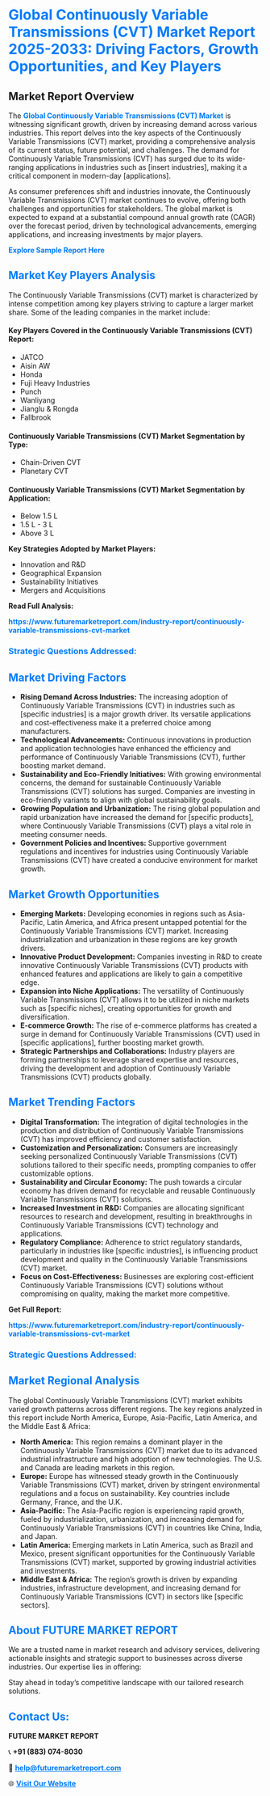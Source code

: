 <h1 style="color: #007BFF;">Global Continuously Variable Transmissions (CVT) Market Report 2025-2033: Driving Factors, Growth Opportunities, and Key Players</h1>

<section id="overview">
<h2>Market Report Overview</h2>
<p>The <a href="https://www.futuremarketreport.com/industry-report/continuously-variable-transmissions-cvt-market" style="color: #007BFF; text-decoration: none;"><strong>Global Continuously Variable Transmissions (CVT) Market</strong></a> is witnessing significant growth, driven by increasing demand across various industries. This report delves into the key aspects of the Continuously Variable Transmissions (CVT) market, providing a comprehensive analysis of its current status, future potential, and challenges. The demand for Continuously Variable Transmissions (CVT) has surged due to its wide-ranging applications in industries such as [insert industries], making it a critical component in modern-day [applications].</p>
<p>As consumer preferences shift and industries innovate, the Continuously Variable Transmissions (CVT) market continues to evolve, offering both challenges and opportunities for stakeholders. The global market is expected to expand at a substantial compound annual growth rate (CAGR) over the forecast period, driven by technological advancements, emerging applications, and increasing investments by major players.</p>
</section>

<section id="overview">
<p><a href="https://www.futuremarketreport.com/request-sample/reportId=86102" style="color: #007BFF; text-decoration: none;"><strong>Explore Sample Report Here</strong></a></p>
</section>

<section id="key-players">
<h2 style="color: #007BFF;">Market Key Players Analysis</h2>
<p>The Continuously Variable Transmissions (CVT) market is characterized by intense competition among key players striving to capture a larger market share. Some of the leading companies in the market include:</p>
<h4>Key Players Covered in the Continuously Variable Transmissions (CVT) Report:</h4>
<ul><li>JATCO</li><li>Aisin AW</li><li>Honda</li><li>Fuji Heavy Industries</li><li>Punch</li><li>Wanliyang</li><li>Jianglu &amp; Rongda</li><li>Fallbrook</li></ul>
<h4>Continuously Variable Transmissions (CVT) Market Segmentation by Type:</h4>
<ul><li>Chain-Driven CVT</li><li>Planetary CVT</li></ul>

<h4>Continuously Variable Transmissions (CVT) Market Segmentation by Application:</h4>
<ul><li>Below 1.5 L</li><li>1.5 L - 3 L</li><li>Above 3 L</li></ul>
<p><strong>Key Strategies Adopted by Market Players:</strong></p>
<ul>
<li>Innovation and R&D</li>
<li>Geographical Expansion</li>
<li>Sustainability Initiatives</li>
<li>Mergers and Acquisitions</li>
</ul>
</section>

<section>
<p><strong>Read Full Analysis: </strong></p><a href="https://www.futuremarketreport.com/industry-report/continuously-variable-transmissions-cvt-market" style="color: #007BFF; text-decoration: none;"><strong>https://www.futuremarketreport.com/industry-report/continuously-variable-transmissions-cvt-market</strong></a>
<h3 style="color: #007BFF;">Strategic Questions Addressed:</h3>
</section>

<section id="driving-factors">
<h2 style="color: #007BFF;">Market Driving Factors</h2>
<ul>
<li><strong>Rising Demand Across Industries:</strong> The increasing adoption of Continuously Variable Transmissions (CVT) in industries such as [specific industries] is a major growth driver. Its versatile applications and cost-effectiveness make it a preferred choice among manufacturers.</li>
<li><strong>Technological Advancements:</strong> Continuous innovations in production and application technologies have enhanced the efficiency and performance of Continuously Variable Transmissions (CVT), further boosting market demand.</li>
<li><strong>Sustainability and Eco-Friendly Initiatives:</strong> With growing environmental concerns, the demand for sustainable Continuously Variable Transmissions (CVT) solutions has surged. Companies are investing in eco-friendly variants to align with global sustainability goals.</li>
<li><strong>Growing Population and Urbanization:</strong> The rising global population and rapid urbanization have increased the demand for [specific products], where Continuously Variable Transmissions (CVT) plays a vital role in meeting consumer needs.</li>
<li><strong>Government Policies and Incentives:</strong> Supportive government regulations and incentives for industries using Continuously Variable Transmissions (CVT) have created a conducive environment for market growth.</li>
</ul>
</section>

<section id="growth-opportunities">
<h2 style="color: #007BFF;">Market Growth Opportunities</h2>
<ul>
<li><strong>Emerging Markets:</strong> Developing economies in regions such as Asia-Pacific, Latin America, and Africa present untapped potential for the Continuously Variable Transmissions (CVT) market. Increasing industrialization and urbanization in these regions are key growth drivers.</li>
<li><strong>Innovative Product Development:</strong> Companies investing in R&D to create innovative Continuously Variable Transmissions (CVT) products with enhanced features and applications are likely to gain a competitive edge.</li>
<li><strong>Expansion into Niche Applications:</strong> The versatility of Continuously Variable Transmissions (CVT) allows it to be utilized in niche markets such as [specific niches], creating opportunities for growth and diversification.</li>
<li><strong>E-commerce Growth:</strong> The rise of e-commerce platforms has created a surge in demand for Continuously Variable Transmissions (CVT) used in [specific applications], further boosting market growth.</li>
<li><strong>Strategic Partnerships and Collaborations:</strong> Industry players are forming partnerships to leverage shared expertise and resources, driving the development and adoption of Continuously Variable Transmissions (CVT) products globally.</li>
</ul>
</section>

<section id="trending-factors">
<h2 style="color: #007BFF;">Market Trending Factors</h2>
<ul>
<li><strong>Digital Transformation:</strong> The integration of digital technologies in the production and distribution of Continuously Variable Transmissions (CVT) has improved efficiency and customer satisfaction.</li>
<li><strong>Customization and Personalization:</strong> Consumers are increasingly seeking personalized Continuously Variable Transmissions (CVT) solutions tailored to their specific needs, prompting companies to offer customizable options.</li>
<li><strong>Sustainability and Circular Economy:</strong> The push towards a circular economy has driven demand for recyclable and reusable Continuously Variable Transmissions (CVT) solutions.</li>
<li><strong>Increased Investment in R&D:</strong> Companies are allocating significant resources to research and development, resulting in breakthroughs in Continuously Variable Transmissions (CVT) technology and applications.</li>
<li><strong>Regulatory Compliance:</strong> Adherence to strict regulatory standards, particularly in industries like [specific industries], is influencing product development and quality in the Continuously Variable Transmissions (CVT) market.</li>
<li><strong>Focus on Cost-Effectiveness:</strong> Businesses are exploring cost-efficient Continuously Variable Transmissions (CVT) solutions without compromising on quality, making the market more competitive.</li>
</ul>
</section>

<section>
<p><strong>Get Full Report: </strong></p><a href="https://www.futuremarketreport.com/industry-report/continuously-variable-transmissions-cvt-market" style="color: #007BFF; text-decoration: none;"><strong>https://www.futuremarketreport.com/industry-report/continuously-variable-transmissions-cvt-market</strong></a>
<h3 style="color: #007BFF;">Strategic Questions Addressed:</h3>
</section>


<section id="regional-analysis">
<h2 style="color: #007BFF;">Market Regional Analysis</h2>
<p>The global Continuously Variable Transmissions (CVT) market exhibits varied growth patterns across different regions. The key regions analyzed in this report include North America, Europe, Asia-Pacific, Latin America, and the Middle East & Africa:</p>
<ul>
<li><strong>North America:</strong> This region remains a dominant player in the Continuously Variable Transmissions (CVT) market due to its advanced industrial infrastructure and high adoption of new technologies. The U.S. and Canada are leading markets in this region.</li>
<li><strong>Europe:</strong> Europe has witnessed steady growth in the Continuously Variable Transmissions (CVT) market, driven by stringent environmental regulations and a focus on sustainability. Key countries include Germany, France, and the U.K.</li>
<li><strong>Asia-Pacific:</strong> The Asia-Pacific region is experiencing rapid growth, fueled by industrialization, urbanization, and increasing demand for Continuously Variable Transmissions (CVT) in countries like China, India, and Japan.</li>
<li><strong>Latin America:</strong> Emerging markets in Latin America, such as Brazil and Mexico, present significant opportunities for the Continuously Variable Transmissions (CVT) market, supported by growing industrial activities and investments.</li>
<li><strong>Middle East & Africa:</strong> The region’s growth is driven by expanding industries, infrastructure development, and increasing demand for Continuously Variable Transmissions (CVT) in sectors like [specific sectors].</li>
</ul>
</section>

<footer>
<h2 style="color: #007BFF;">About FUTURE MARKET REPORT</h2>
<p>We are a trusted name in market research and advisory services, delivering actionable insights and strategic support to businesses across diverse industries. Our expertise lies in offering:</p>

<p>Stay ahead in today’s competitive landscape with our tailored research solutions.</p>

<h2 style="color: #007BFF;">Contact Us:</h2>
<p><strong>FUTURE MARKET REPORT</strong></p>
<p>📞 <strong>+91 (883) 074-8030</strong></p>
<p>📧 <strong><a href="mailto:help@futuremarketreport.com" style="color: #007BFF;">help@futuremarketreport.com</a></strong></p>
<p>🌐 <strong><a href="https://www.futuremarketreport.com/" style="color: #007BFF;">Visit Our Website</a></strong></p>
</footer>